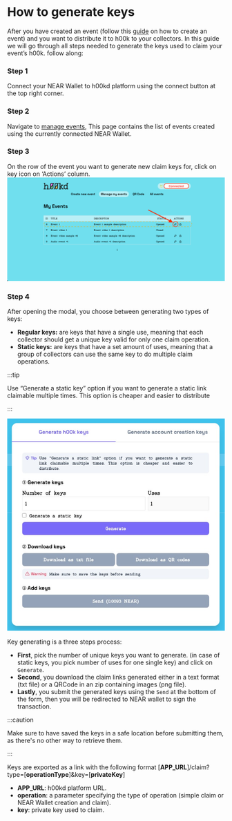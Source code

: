 # How to generate keys

After you have created an event (follow this [guide](./how-to-create-event) on how to create an event) and you want to distribute it to h00k to your collectors. In this guide we will go through all steps needed to generate the keys used to claim your event’s h00k. follow along:

### Step 1

Connect your NEAR Wallet to h00kd platform using the connect button at the top right corner.

### Step 2

Navigate to [manage events](https://app.h00kd.com/admin/manage), This page contains the list of events created using the currently connected NEAR Wallet.

### Step 3

On the row of the event you want to generate new claim keys for, click on key icon on ‘Actions’ column.
![screenshot of manage screen with a pointer to key icon for keys generation](../../static/img/user-guide/keys-modal-indicator.png)

### Step 4

After opening the modal, you choose between generating two types of keys:

- **Regular keys:** are keys that have a single use, meaning that each collector should get a unique key valid for only one claim operation.
- **Static keys:** are keys that have a set amount of uses, meaning that a group of collectors can use the same key to do multiple claim operations.

:::tip

Use “Generate a static key” option if you want to generate a static link claimable multiple times. This option is cheaper and easier to distribute

:::

![Key generating modal screenshot](../../static/img/user-guide/key-generating-modal.jpeg)

Key generating is a three steps process:

- **First**, pick the number of unique keys you want to generate. (in case of static keys, you pick number of uses for one single key) and click on `Generate`.
- **Second**, you download the claim links generated either in a text format (txt file) or a QRCode in an zip containing images (png file).
- **Lastly**, you submit the generated keys using the `Send` at the bottom of the form, then you will be redirected to NEAR wallet to sign the transaction.

:::caution

Make sure to have saved the keys in a safe location before submitting them, as there's no other way to retrieve them.

:::

Keys are exported as a link with the following format [**APP_URL**]/claim?type=[**operationType**]&key=[**privateKey**]

- **APP_URL**: h00kd platform URL.
- **operation**: a parameter specifying the type of operation (simple claim or NEAR Wallet creation and claim).
- **key**: private key used to claim.
